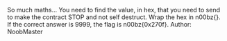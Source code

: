 So much maths... You need to find the value, in hex, that you need to send to make the contract STOP and not self destruct. Wrap the hex in n00bz{}. If the correct answer is 9999, the flag is n00bz{0x270f}. Author: NoobMaster
